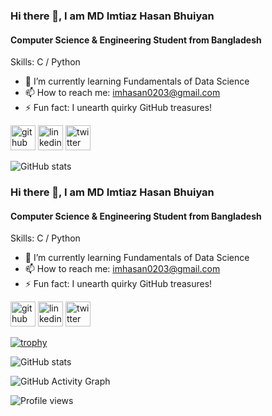 ### Hi there 👋, I am MD Imtiaz Hasan Bhuiyan
#### Computer Science & Engineering Student from Bangladesh

Skills: C / Python

- 🌱 I’m currently learning Fundamentals of Data Science 
- 📫 How to reach me: imhasan0203@gmail.com 
- ⚡ Fun fact: I unearth quirky GitHub treasures! 


[<img src='https://cdn.jsdelivr.net/npm/simple-icons@3.0.1/icons/github.svg' alt='github' height='40'>](https://github.com/imtiazhasan0)  [<img src='https://cdn.jsdelivr.net/npm/simple-icons@3.0.1/icons/linkedin.svg' alt='linkedin' height='40'>](https://www.linkedin.com/in/md-imtiaz-hasan-bhuiyan-21bb36282/)  [<img src='https://cdn.jsdelivr.net/npm/simple-icons@3.0.1/icons/twitter.svg' alt='twitter' height='40'>](https://twitter.com/@imhasan0203)  

![GitHub stats](https://github-readme-stats.vercel.app/api?username=imtiazhasan0&show_icons=true)  

### Hi there 👋, I am MD Imtiaz Hasan Bhuiyan
#### Computer Science & Engineering Student from Bangladesh

Skills: C / Python

- 🌱 I’m currently learning Fundamentals of Data Science 
- 📫 How to reach me: imhasan0203@gmail.com 
- ⚡ Fun fact: I unearth quirky GitHub treasures! 


[<img src='https://cdn.jsdelivr.net/npm/simple-icons@3.0.1/icons/github.svg' alt='github' height='40'>](https://github.com/imtiazhasan0)  [<img src='https://cdn.jsdelivr.net/npm/simple-icons@3.0.1/icons/linkedin.svg' alt='linkedin' height='40'>](https://www.linkedin.com/in/md-imtiaz-hasan-bhuiyan-21bb36282/)  [<img src='https://cdn.jsdelivr.net/npm/simple-icons@3.0.1/icons/twitter.svg' alt='twitter' height='40'>](https://twitter.com/@imhasan0203)  

[![trophy](https://github-profile-trophy.vercel.app/?username=imtiazhasan0)](https://github.com/ryo-ma/github-profile-trophy)

![GitHub stats](https://github-readme-stats.vercel.app/api?username=imtiazhasan0&show_icons=true)  

![GitHub Activity Graph](https://activity-graph.herokuapp.com/graph?username=imtiazhasan0)  

![Profile views](https://gpvc.arturio.dev/imtiazhasan0)  
